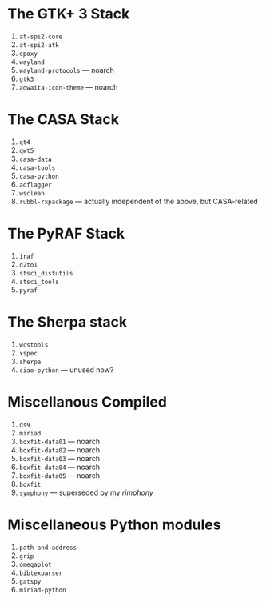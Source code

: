 The GTK+ 3 Stack
================

1. `at-spi2-core`
1. `at-spi2-atk`
1. `epoxy`
1. `wayland`
1. `wayland-protocols` — noarch
1. `gtk3`
1. `adwaita-icon-theme` — noarch


The CASA Stack
==============

1. `qt4`
1. `qwt5`
1. `casa-data`
1. `casa-tools`
1. `casa-python`
1. `aoflagger`
1. `wsclean`
1. `rubbl-rxpackage` — actually independent of the above, but CASA-related


The PyRAF Stack
===============

1. `iraf`
1. `d2to1`
1. `stsci_distutils`
1. `stsci_tools`
1. `pyraf`


The Sherpa stack
================

1. `wcstools`
1. `xspec`
1. `sherpa`
1. `ciao-python` — unused now?


Miscellanous Compiled
=====================

1. `ds9`
1. `miriad`
1. `boxfit-data01` — noarch
1. `boxfit-data02` — noarch
1. `boxfit-data03` — noarch
1. `boxfit-data04` — noarch
1. `boxfit-data05` — noarch
1. `boxfit`
1. `symphony` — superseded by my *rimphony*


Miscellaneous Python modules
============================

1. `path-and-address`
1. `grip`
1. `omegaplot`
1. `bibtexparser`
1. `gatspy`
1. `miriad-python`
